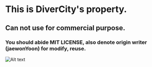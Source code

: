 # This is DiverCity's property.
## Can not use for commercial purpose. 
### You should abide MIT LICENSE, also denote origin writer (jaewonYoon) for modify, reuse. 
![Alt text](/img/divercity.png)
